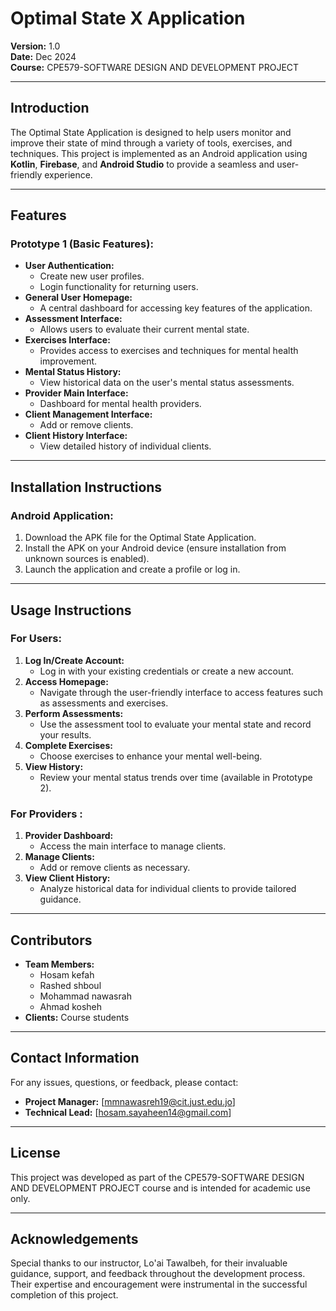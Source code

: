 # Optimal State X Application  

**Version:** 1.0  
**Date:** Dec 2024  
**Course:** CPE579-SOFTWARE DESIGN AND DEVELOPMENT PROJECT

---

## **Introduction**  
The Optimal State Application is designed to help users monitor and improve their state of mind through a variety of tools, exercises, and techniques. This project is implemented as an Android application using **Kotlin**, **Firebase**, and **Android Studio** to provide a seamless and user-friendly experience.  

---

## **Features**  

### **Prototype 1 (Basic Features):**  
- **User Authentication:**  
  - Create new user profiles.  
  - Login functionality for returning users.  
- **General User Homepage:**  
  - A central dashboard for accessing key features of the application.  
- **Assessment Interface:**  
  - Allows users to evaluate their current mental state.  
- **Exercises Interface:**  
  - Provides access to exercises and techniques for mental health improvement.  
- **Mental Status History:**  
  - View historical data on the user's mental status assessments.  
- **Provider Main Interface:**  
  - Dashboard for mental health providers.  
- **Client Management Interface:**  
  - Add or remove clients.  
- **Client History Interface:**  
  - View detailed history of individual clients.  

---

## **Installation Instructions**  

### **Android Application:**  
1. Download the APK file for the Optimal State Application.  
2. Install the APK on your Android device (ensure installation from unknown sources is enabled).  
3. Launch the application and create a profile or log in.  


---

## **Usage Instructions**  

### **For Users:**  
1. **Log In/Create Account:**  
   - Log in with your existing credentials or create a new account.  
2. **Access Homepage:**  
   - Navigate through the user-friendly interface to access features such as assessments and exercises.  
3. **Perform Assessments:**  
   - Use the assessment tool to evaluate your mental state and record your results.  
4. **Complete Exercises:**  
   - Choose exercises to enhance your mental well-being.  
5. **View History:**  
   - Review your mental status trends over time (available in Prototype 2).  

### **For Providers :**  
1. **Provider Dashboard:**  
   - Access the main interface to manage clients.  
2. **Manage Clients:**  
   - Add or remove clients as necessary.  
3. **View Client History:**  
   - Analyze historical data for individual clients to provide tailored guidance.  

---

## **Contributors**  
- **Team Members:** 
	- Hosam kefah
	- Rashed shboul 
	- Mohammad nawasrah
	- Ahmad kosheh 
- **Clients:** Course students 

---

## **Contact Information**  
For any issues, questions, or feedback, please contact:  
- **Project Manager:** [mmnawasreh19@cit.just.edu.jo]
- **Technical Lead:** [hosam.sayaheen14@gmail.com]  

---

## **License**  
This project was developed as part of the CPE579-SOFTWARE DESIGN AND DEVELOPMENT PROJECT course and is intended for academic use only.  

---

## **Acknowledgements**  
Special thanks to our instructor, Lo'ai Tawalbeh, for their invaluable guidance, support, and feedback throughout the development process. Their expertise and encouragement were instrumental in the successful completion of this project.  
